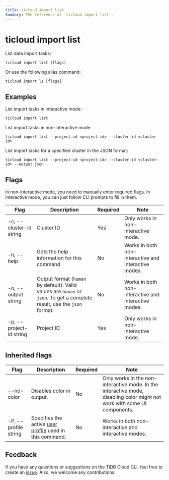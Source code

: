 ```yaml
---
title: ticloud import list
Summary: The reference of `ticloud import list`.
---
```


# ticloud import list

List data import tasks:

```shell
ticloud import list [flags]
```

Or use the following alias command:

```shell
ticloud import ls [flags]
```

## Examples

List import tasks in interactive mode:

```shell
ticloud import list
```

List import tasks in non-interactive mode:

```shell
ticloud import list --project-id <project-id> --cluster-id <cluster-id>
```

List import tasks for a specified cluster in the JSON format:

```shell
ticloud import list --project-id <project-id> --cluster-id <cluster-id> --output json
```

## Flags

In non-interactive mode, you need to manually enter required flags. In interactive mode, you can just follow CLI prompts to fill in them.

| Flag                    | Description                                                                                            | Required | Note                                               |
|-------------------------|--------------------------------------------------------------------------------------------------------|----------|-----------------------------------------------------|
| -c, --cluster-id string | Cluster ID                                                                                             | Yes      | Only works in non-interactive mode.                   |
| -h, --help              | Gets the help information for this command                                                                              | No       | Works in both non-interactive and interactive modes. |
| -o, --output string     | Output format (`human` by default). Valid values are `human` or `json`. To get a complete result, use the `json` format. | No       | Works in both non-interactive and interactive modes. |
| -p, --project-id string | Project ID                                                                                             | Yes      | Only works in non-interactive mode.                   |

## Inherited flags

| Flag                 | Description                                                                               | Required | Note                                                                                                                    |
|----------------------|-------------------------------------------------------------------------------------------|----------|--------------------------------------------------------------------------------------------------------------------------|
| --no-color           | Disables color in output.                                                                  | No       | Only works in the non-interactive mode. In the interactive mode, disabling color might not work with some UI components. |
| -P, --profile string | Specifies the active [user profile](/tidb-cloud/cli-reference.md#user-profile) used in this command. | No       | Works in both non-interactive and interactive modes.                                                                      |

## Feedback

If you have any questions or suggestions on the TiDB Cloud CLI, feel free to create an [issue](https://github.com/tidbcloud/tidbcloud-cli/issues/new/choose). Also, we welcome any contributions.
